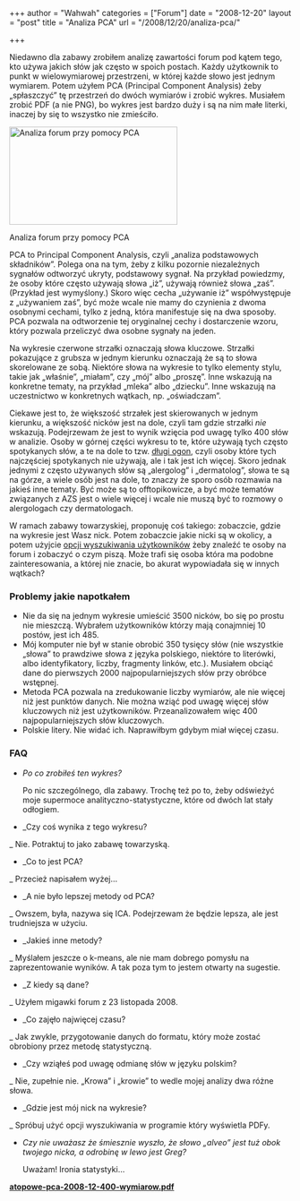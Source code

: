 +++
author = "Wahwah"
categories = ["Forum"]
date = "2008-12-20"
layout = "post"
title = "Analiza PCA"
url = "/2008/12/20/analiza-pca/"

+++

Niedawno dla zabawy zrobiłem analizę zawartości forum pod kątem tego, kto używa jakich słów jak często w spoich postach. Każdy użytkownik to punkt w wielowymiarowej przestrzeni, w której każde słowo jest jednym wymiarem. Potem użyłem PCA (Principal Component Analysis) żeby „spłaszczyć” tę przestrzeń do dwóch wymiarów i zrobić wykres. Musiałem zrobić PDF (a nie PNG), bo wykres jest bardzo duży i są na nim małe literki, inaczej by się to wszystko nie zmieściło.

<!--more-->

<div id="attachment_378" style="width: 310px" class="wp-caption alignnone">
  <a href="http://www.atopowe-zapalenie.pl/mediawiki/images/a/a0/Atopowe-pca-2008-12-400-wymiarow.pdf"><img class="size-medium wp-image-378" title="Analiza forum przy pomocy PCA" src="http://blog.atopowe.pl/wp-content/uploads/2008/12/atopowe-pca-300x175.png" alt="Analiza forum przy pomocy PCA" width="300" height="175" /></a>
  
  <p class="wp-caption-text">
    Analiza forum przy pomocy PCA
  </p>
</div>

PCA to Principal Component Analysis, czyli „analiza podstawowych składników”. Polega ona na tym, żeby z kilku pozornie niezależnych sygnałów odtworzyć ukryty, podstawowy sygnał. Na przykład powiedzmy, że osoby które często używają słowa „iż”, używają również słowa „zaś”. (Przykład jest wymyślony.) Skoro więc cecha „używanie iż” współwystępuje z „używaniem zaś”, być może wcale nie mamy do czynienia z dwoma osobnymi cechami, tylko z jedną, która manifestuje się na dwa sposoby. PCA pozwala na odtworzenie tej oryginalnej cechy i dostarczenie wzoru, który pozwala przeliczyć dwa osobne sygnały na jeden.

Na wykresie czerwone strzałki oznaczają słowa kluczowe. Strzałki pokazujące z grubsza w jednym kierunku oznaczają że są to słowa skorelowane ze sobą. Niektóre słowa na wykresie to tylko elementy stylu, takie jak „właśnie”, „miałam”, czy „mój” albo „proszę”. Inne wskazują na konkretne tematy, na przykład „mleka” albo „dziecku”. Inne wskazują na uczestnictwo w konkretnych wątkach, np. „oświadczam”.

Ciekawe jest to, że większość strzałek jest skierowanych w jednym kierunku, a większość nicków jest na dole, czyli tam gdzie strzałki _nie_ wskazują. Podejrzewam że jest to wynik wzięcia pod uwagę tylko 400 słów w analizie. Osoby w górnej części wykresu to te, które używają tych często spotykanych słów, a te na dole to tzw. [długi ogon][1], czyli osoby które tych najczęściej spotykanych nie używają, ale i tak jest ich więcej. Skoro jednak jednymi z często używanych słów są „alergolog” i „dermatolog”, słowa te są na górze, a wiele osób jest na dole, to znaczy że sporo osób rozmawia na jakieś inne tematy. Być może są to offtopikowicze, a być może tematów związanych z AZS jest o wiele więcej i wcale nie muszą być to rozmowy o alergologach czy dermatologach.

W ramach zabawy towarzyskiej, proponuję coś takiego: zobaczcie, gdzie na wykresie jest Wasz nick. Potem zobaczcie jakie nicki są w okolicy, a potem użyjcie [opcji wyszukiwania użytkowników][2] żeby znaleźć te osoby na forum i zobaczyć o czym piszą. Może trafi się osoba która ma podobne zainteresowania, a której nie znacie, bo akurat wypowiadała się w innych wątkach?

### Problemy jakie napotkałem

  * Nie da się na jednym wykresie umieścić 3500 nicków, bo się po prostu nie mieszczą. Wybrałem użytkowników którzy mają conajmniej 10 postów, jest ich 485.
  * Mój komputer nie był w stanie obrobić 350 tysięcy słów (nie wszystkie „słowa” to prawdziwe słowa z języka polskiego, niektóre to literówki, albo identyfikatory, liczby, fragmenty linków, etc.). Musiałem obciąć dane do pierwszych 2000 najpopularniejszych słów przy obróbce wstępnej.
  * Metoda PCA pozwala na zredukowanie liczby wymiarów, ale nie więcej niż jest punktów danych. Nie można wziąć pod uwagę więcej słów kluczowych niż jest użytkowników. Przeanalizowałem więc 400 najpopularniejszych słów kluczowych.
  * Polskie litery. Nie widać ich. Naprawiłbym gdybym miał więcej czasu.

### FAQ

  * _Po co zrobiłeś ten wykres?_
  
    Po nic szczególnego, dla zabawy. Trochę też po to, żeby odświeżyć moje supermoce analityczno-statystyczne, które od dwóch lat stały odłogiem.
  * _Czy coś wynika z tego wykresu?
  
_ Nie. Potraktuj to jako zabawę towarzyską.
  * _Co to jest PCA?
  
_ Przecież napisałem wyżej&#8230;
  * _A nie było lepszej metody od PCA?
  
_ Owszem, była, nazywa się ICA. Podejrzewam że będzie lepsza, ale jest trudniejsza w użyciu.
  * _Jakieś inne metody?
  
_ Myślałem jeszcze o k-means, ale nie mam dobrego pomysłu na zaprezentowanie wyników. A tak poza tym to jestem otwarty na sugestie.
  * _Z kiedy są dane?
  
_ Użyłem migawki forum z 23 listopada 2008.
  * _Co zajęło najwięcej czasu?
  
_ Jak zwykle, przygotowanie danych do formatu, który może zostać obrobiony przez metodę statystyczną.
  * _Czy wziąłeś pod uwagę odmianę słów w języku polskim?
  
_ Nie, zupełnie nie. „Krowa” i „krowie” to wedle mojej analizy dwa różne słowa.
  * _Gdzie jest mój nick na wykresie?
  
_ Spróbuj użyć opcji wyszukiwania w programie który wyświetla PDFy.
  * _Czy nie uważasz że śmiesznie wyszło, że słowo „alveo” jest tuż obok twojego nicka, a odrobinę w lewo jest Greg?_
  
    Uważam! Ironia statystyki&#8230;

**[atopowe-pca-2008-12-400-wymiarow.pdf][3]**

 [1]: http://pl.wikipedia.org/wiki/D%C5%82ugi_ogon
 [2]: http://www.atopowe-zapalenie.pl/forum/memberlist.php?mode=searchuser
 [3]: http://www.atopowe-zapalenie.pl/mediawiki/images/a/a0/Atopowe-pca-2008-12-400-wymiarow.pdf
